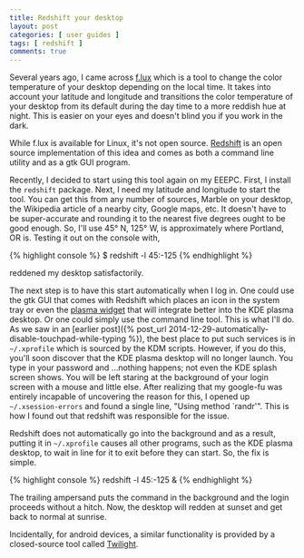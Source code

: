 ```yaml
---
title: Redshift your desktop
layout: post
categories: [ user guides ]
tags: [ redshift ]
comments: true
---
```


Several years ago, I came across [f.lux](https://justgetflux.com/) which is a tool to change the color temperature of your desktop depending on the local time.
It takes into account your latitude and longitude and transitions the color temperature of your desktop from its default during the day time to a more reddish hue at night.
This is easier on your eyes and doesn't blind you if you work in the dark.

While f.lux is available for Linux, it's not open source.
[Redshift](http://jonls.dk/redshift/) is an open source implementation of this idea and comes as both a command line utility and as a gtk GUI program.

Recently, I decided to start using this tool again on my EEEPC.
First, I install the `redshift` package.
Next, I need my latitude and longitude to start the tool.
You can get this from any number of sources, Marble on your desktop, the Wikipedia article of a nearby city, Google maps, etc.
It doesn't have to be super-accurate and rounding it to the nearest five degrees ought to be good enough.
So, I'll use 45° N, 125° W, is approximately where Portland, OR is.
Testing it out on the console with,

{% highlight console %}
$ redshift -l 45:-125
{% endhighlight %}

reddened my desktop satisfactorily.

The next step is to have this start automatically when I log in.
One could use the gtk GUI that comes with Redshift which places an icon in the system tray or even the [plasma widget](http://kde-apps.org/content/show.php/Redshift+Plasmoid?content=148737) that will integrate better into the KDE plasma desktop.
Or one could simply use the command line tool.
This is what I'll do.
As we saw in an [earlier post]({% post_url 2014-12-29-automatically-disable-touchpad-while-typing %}), the best place to put such services is in `~/.xprofile` which is sourced by the KDM scripts.
However, if you do this, you'll soon discover that the KDE plasma desktop will no longer launch.
You type in your password and ...nothing happens; not even the KDE splash screen shows.
You will be left staring at the background of your login screen with a mouse and little else.
After realizing that my google-fu was entirely incapable of uncovering the reason for this, I opened up `~/.xsession-errors` and found a single line, "Using method `randr'".
This is how I found out that redshift was responsible for the issue.

Redshift does not automatically go into the background and as a result, putting it in `~/.xprofile` causes all other programs, such as the KDE plasma desktop, to wait in line for it to exit before they can start.
So, the fix is simple.

{% highlight console %}
redshift -l 45:-125 &
{% endhighlight %}

The trailing ampersand puts the command in the background and the login proceeds without a hitch.
Now, the desktop will redden at sunset and get back to normal at sunrise.

Incidentally, for android devices, a similar functionality is provided by a closed-source tool called [Twilight](https://play.google.com/store/apps/details?id=com.urbandroid.lux).


